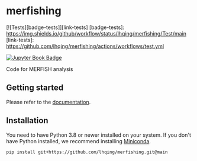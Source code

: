 # merfishing

[![Tests][badge-tests]][link-tests]
[badge-tests]: https://img.shields.io/github/workflow/status/lhqing/merfishing/Test/main
[link-tests]: https://github.com/lhqing/merfishing/actions/workflows/test.yml

[![Jupyter Book Badge](https://jupyterbook.org/badge.svg)](https://lhqing.github.io/merfishing/intro.html)

Code for MERFISH analysis

## Getting started

Please refer to the [documentation](https://lhqing.github.io/merfishing/intro.html).

## Installation

You need to have Python 3.8 or newer installed on your system. If you don't have
Python installed, we recommend installing [Miniconda](https://docs.conda.io/en/latest/miniconda.html).

```bash
pip install git+https://github.com/lhqing/merfishing.git@main
```
